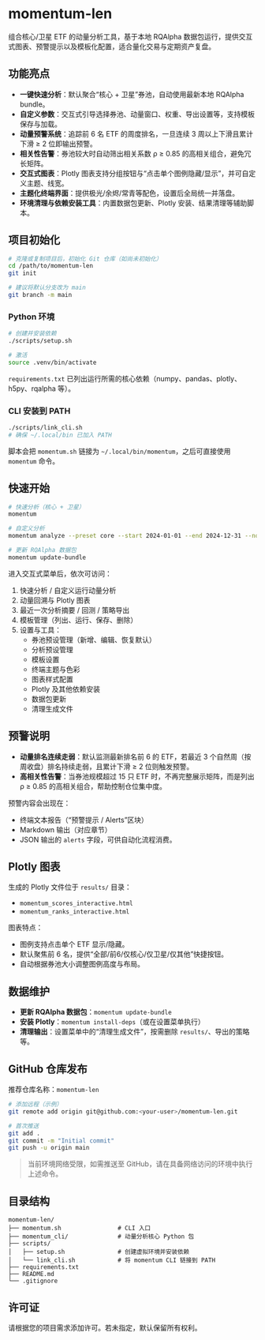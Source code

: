 # momentum-len

组合核心/卫星 ETF 的动量分析工具，基于本地 RQAlpha 数据包运行，提供交互式图表、预警提示以及模板化配置，适合量化交易与定期资产复盘。

## 功能亮点

- **一键快速分析**：默认聚合“核心 + 卫星”券池，自动使用最新本地 RQAlpha bundle。
- **自定义参数**：交互式引导选择券池、动量窗口、权重、导出设置等，支持模板保存与加载。
- **动量预警系统**：追踪前 6 名 ETF 的周度排名，一旦连续 3 周以上下滑且累计下滑 ≥ 2 位即输出预警。
- **相关性告警**：券池较大时自动筛出相关系数 ρ ≥ 0.85 的高相关组合，避免冗长矩阵。
- **交互式图表**：Plotly 图表支持分组按钮与“点击单个图例隐藏/显示”，并可自定义主题、线宽。
- **主题化终端界面**：提供极光/余烬/常青等配色，设置后全局统一并落盘。
- **环境清理与依赖安装工具**：内置数据包更新、Plotly 安装、结果清理等辅助脚本。

## 项目初始化

```bash
# 克隆或复制项目后，初始化 Git 仓库（如尚未初始化）
cd /path/to/momentum-len
git init

# 建议将默认分支改为 main
git branch -m main
```

### Python 环境

```bash
# 创建并安装依赖
./scripts/setup.sh

# 激活
source .venv/bin/activate
```

`requirements.txt` 已列出运行所需的核心依赖（numpy、pandas、plotly、h5py、rqalpha 等）。

### CLI 安装到 PATH

```bash
./scripts/link_cli.sh
# 确保 ~/.local/bin 已加入 PATH
```

脚本会把 `momentum.sh` 链接为 `~/.local/bin/momentum`，之后可直接使用 `momentum` 命令。

## 快速开始

```bash
# 快速分析（核心 + 卫星）
momentum

# 自定义分析
momentum analyze --preset core --start 2024-01-01 --end 2024-12-31 --no-plot

# 更新 RQAlpha 数据包momentum update-bundle
```

进入交互式菜单后，依次可访问：

1. 快速分析 / 自定义运行动量分析
2. 动量回溯与 Plotly 图表
3. 最近一次分析摘要 / 回测 / 策略导出
4. 模板管理（列出、运行、保存、删除）
5. 设置与工具：
   - 券池预设管理（新增、编辑、恢复默认）
   - 分析预设管理
   - 模板设置
   - 终端主题与色彩
   - 图表样式配置
   - Plotly 及其他依赖安装
   - 数据包更新
   - 清理生成文件

## 预警说明

- **动量排名连续走弱**：默认监测最新排名前 6 的 ETF，若最近 3 个自然周（按周收盘）排名持续走弱，且累计下滑 ≥ 2 位则触发预警。
- **高相关性告警**：当券池规模超过 15 只 ETF 时，不再完整展示矩阵，而是列出 ρ ≥ 0.85 的高相关组合，帮助控制仓位集中度。

预警内容会出现在：
- 终端文本报告（“预警提示 / Alerts”区块）
- Markdown 输出（对应章节）
- JSON 输出的 `alerts` 字段，可供自动化流程消费。

## Plotly 图表

生成的 Plotly 文件位于 `results/` 目录：
- `momentum_scores_interactive.html`
- `momentum_ranks_interactive.html`

图表特点：
- 图例支持点击单个 ETF 显示/隐藏。
- 默认聚焦前 6 名，提供“全部/前6/仅核心/仅卫星/仅其他”快捷按钮。
- 自动根据券池大小调整图例高度与布局。

## 数据维护

- **更新 RQAlpha 数据包**：`momentum update-bundle`
- **安装 Plotly**：`momentum install-deps`（或在设置菜单执行）
- **清理输出**：设置菜单中的“清理生成文件”，按需删除 `results/`、导出的策略等。

## GitHub 仓库发布

推荐仓库名称：`momentum-len`

```bash
# 添加远程（示例）
git remote add origin git@github.com:<your-user>/momentum-len.git

# 首次推送
git add .
git commit -m "Initial commit"
git push -u origin main
```

> 当前环境网络受限，如需推送至 GitHub，请在具备网络访问的环境中执行上述命令。

## 目录结构

```
momentum-len/
├── momentum.sh                # CLI 入口
├── momentum_cli/              # 动量分析核心 Python 包
├── scripts/
│   ├── setup.sh               # 创建虚拟环境并安装依赖
│   └── link_cli.sh            # 将 momentum CLI 链接到 PATH
├── requirements.txt
├── README.md
└── .gitignore
```

## 许可证

请根据您的项目需求添加许可。若未指定，默认保留所有权利。
